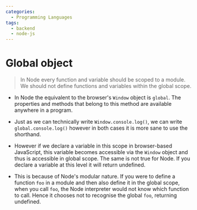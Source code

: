 ```yaml
---
categories:
  - Programming Languages
tags:
  - backend
  - node-js
---
```


# Global object

> In Node every function and variable should be scoped to a module. We should
> not define functions and variables within the global scope.

- In Node the equivalent to the browser's `Window` object is `global`. The
  properties and methods that belong to this method are available anywhere in a
  program.

- Just as we can technically write `Window.console.log()`, we can write
  `global.console.log()` however in both cases it is more sane to use the
  shorthand.

- However if we declare a variable in this scope in browser-based JavaScript,
  this variable becomes accessible via the `Window` object and thus is
  accessible in global scope. The same is not true for Node. If you declare a
  variable at this level it will return undefined.

- This is because of Node's modular nature. If you were to define a function
  `foo` in a module and then also define it in the global scope, when you call
  `foo`, the Node interpreter would not know which function to call. Hence it
  chooses not to recognise the global `foo`, returning undefined.
